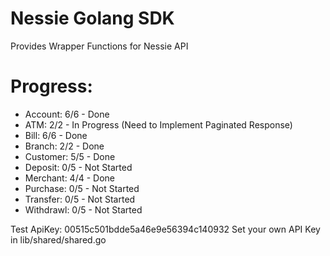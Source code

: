 # Nessie Golang SDK
Provides Wrapper Functions for Nessie API


# Progress:
* Account: 6/6 - Done
* ATM: 2/2 - In Progress (Need to Implement Paginated Response)
* Bill: 6/6 - Done
* Branch: 2/2 - Done
* Customer: 5/5 - Done
* Deposit: 0/5 - Not Started
* Merchant: 4/4 - Done
* Purchase: 0/5 - Not Started
* Transfer: 0/5 - Not Started
* Withdrawl: 0/5 - Not Started

Test ApiKey: 00515c501bdde5a46e9e56394c140932
Set your own API Key in lib/shared/shared.go

